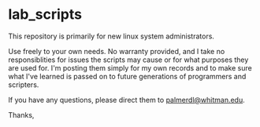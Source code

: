 # lab_scripts
This repository is primarily for new linux system administrators. 

Use freely to your own needs. No warranty provided, and I take no responsiblities for issues the scripts may cause
or for what purposes they are used for. I'm posting them simply for my own records and to make sure what I've learned
is passed on to future generations of programmers and scripters. 

If you have any questions, please direct them to palmerdl@whitman.edu.

Thanks,
